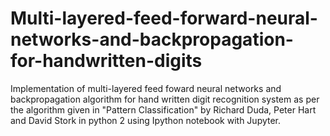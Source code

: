 # Multi-layered-feed-forward-neural-networks-and-backpropagation-for-handwritten-digits

Implementation of multi-layered feed foward neural networks and backpropagation algorithm for hand written digit recognition system as 
per the algorithm given in "Pattern Classification" by Richard Duda, Peter Hart and David Stork in python 2 using Ipython notebook with Jupyter.
